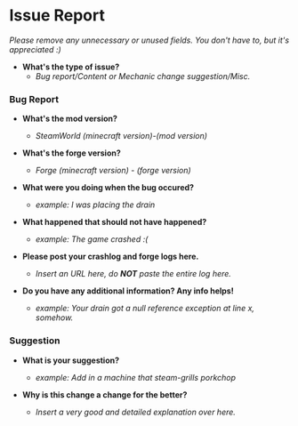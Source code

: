 # Issue Report
*Please remove any unnecessary or unused fields. You don't have to, but it's appreciated :)*

* **What's the type of issue?**
  * *Bug report/Content or Mechanic change suggestion/Misc.*



### Bug Report
  * **What's the mod version?**
    * *SteamWorld (minecraft version)-(mod version)*

  * **What's the forge version?**
    * *Forge (minecraft version) - (forge version)*

  * **What were you doing when the bug occured?**
    * *example: I was placing the drain*

  * **What happened that should not have happened?**
    * *example: The game crashed :(*
  
  * **Please post your crashlog and forge logs here.**
    * *Insert an URL here, do **NOT** paste the entire log here.*
    
  * **Do you have any additional information? Any info helps!**
    * *example: Your drain got a null reference exception at line x, somehow.*



### Suggestion
  * **What is your suggestion?**
    * *example: Add in a machine that steam-grills porkchop*
    
  * **Why is this change a change for the better?**
    * *Insert a very good and detailed explanation over here.*
